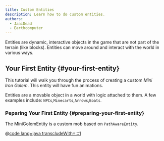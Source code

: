 ```yaml
---
title: Custom Entities
description: Learn how to do custom entities.
authors:
  - JaaiDead
  - Earthcomputer
---
```

<!-- TODO: Add the referances , flow should be (Create Entity,Add Animations and goals and nbt tracker ,Explain arrtibiute and goals , Explain EntityTypesClass , Explain Entity Rendering(new stff ) , Explain how to add models in rendering and size also comes under it ,Explain assing the spawn egg and stuff)   -->

Entities are dynamic, interactive objects in the game that are not part of the terrain (like blocks). Entities can move around and interact with the world in various ways.

## Your First Entity {#your-first-entity}

This tutorial will walk you through the process of creating a custom _Mini Iron Golem_. This entity will have fun animations.

Entities are a movable object in a world with logic attached to them. A few examples include:
 `NPCs`,`Minecarts`,`Arrows`,`Boats`.

### Peparing Your First Entity {#preparing-your-first-entity}

The MiniGolemEntity is a custom mob based on `PathAwareEntity`.

@[code lang=java transcludeWith=:::1](@reference\latest\src\main\java\com\example\docs\entity\MiniGolemEntity.java)
